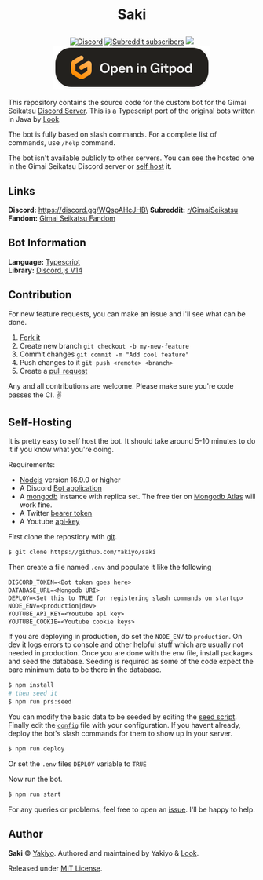 # <p align="center">Saki</p>

<div align="center"><a href="https://discord.gg/WQspAHcJHB"><img alt="Discord" src="https://img.shields.io/discord/803177741943439360?color=blue&label=Discord&logo=discord&logoColor=white&style=plastic"></a> <a href="https://www.reddit.com/r/GimaiSeikatsu/"><img alt="Subreddit subscribers" src="https://img.shields.io/reddit/subreddit-subscribers/GimaiSeikatsu?color=orange&label=r%2FGimaiSeikatsu&logo=reddit&logoColor=orange&style=plastic"></a> <a href="./.github/workflows/ci.yml"><img src="https://github.com/Yakiyo/saki/actions/workflows/ci.yml/badge.svg"></a></div>
<div align="center">
<a href="https://gitpod.io/from-referrer/"><img src="https://raw.githubusercontent.com/Yakiyo/Yume-Bot/master/src/assets/logos/gitpod.svg" alt="Open on gitpod https://gitpod.io/from-referrer/"></a>
</div>

This repository contains the source code for the custom bot for the Gimai
Seikatsu [Discord Server](https://discord.gg/WQspAHcJHB). This is a Typescript
port of the original bots written in Java by [Look](https://github.com/Muril-o).

The bot is fully based on slash commands. For a complete list of commands, use
`/help` command.

The bot isn't available publicly to other servers. You can see the hosted one in
the Gimai Seikatsu Discord server or [self host](#self-hosting) it.

## Links

**Discord:** https://discord.gg/WQspAHcJHB\
**Subreddit:** [r/GimaiSeikatsu](https://reddit.com/r/GimaiSeikatsu)\
**Fandom:**
[Gimai Seikatsu Fandom](https://gimai-seikatsu.fandom.com/wiki/Gimai_Seikatsu_Wiki)

## Bot Information

**Language:** [Typescript](https://www.typescriptlang.org/)\
**Library:** [Discord.js V14](https://discord.js.org)

## Contribution

For new feature requests, you can make an issue and i'll see what can be done.

1. [Fork it](https://github.com/Yakiyo/saki/fork)
2. Create new branch `git checkout -b my-new-feature`
3. Commit changes `git commit -m "Add cool feature"`
4. Push changes to it `git push <remote> <branch>`
5. Create a
   [pull request](https://docs.github.com/en/pull-requests/collaborating-with-pull-requests/proposing-changes-to-your-work-with-pull-requests/about-pull-requests)

Any and all contributions are welcome. Please make sure you're code passes the
CI. ✌

## Self-Hosting

It is pretty easy to self host the bot. It should take around 5-10 minutes to do
it if you know what you're doing.

Requirements:

- [Nodejs](https://nodejs.org) version 16.9.0 or higher
- A Discord
  [Bot application](https://discordjs.guide/preparations/setting-up-a-bot-application.html)
- A [mongodb](https://www.mongodb.com/) instance with replica set. The free tier
  on [Mongodb Atlas](https://www.mongodb.com/atlas) will work fine.
- A Twitter
  [bearer token](https://developer.twitter.com/en/docs/authentication/oauth-2-0/bearer-tokens)
- A Youtube
  [api-key](https://developers.google.com/youtube/registering_an_application)

First clone the repostiory with [git](https://git-scm.com/).

```bash
$ git clone https://github.com/Yakiyo/saki
```

Then create a file named `.env` and populate it like the following

```env
DISCORD_TOKEN=<Bot token goes here>
DATABASE_URL=<Mongodb URI>
DEPLOY=<Set this to TRUE for registering slash commands on startup>
NODE_ENV=<production|dev>
YOUTUBE_API_KEY=<Youtube api key>
YOUTUBE_COOKIE=<Youtube cookie keys>
```

If you are deploying in production, do set the `NODE_ENV` to `production`. On
dev it logs errors to console and other helpful stuff which are usually not
needed in production. Once you are done with the env file, install packages and
seed the database. Seeding is required as some of the code expect the bare
minimum data to be there in the database.

```bash
$ npm install
# then seed it
$ npm run prs:seed
```

You can modify the basic data to be seeded by editing the
[seed script](./scripts/seed.ts). Finally edit the [`config`](./config.json)
file with your configuration. If you havent already, deploy the bot's slash
commands for them to show up in your server.

```bash
$ npm run deploy
```

Or set the `.env` files `DEPLOY` variable to `TRUE`

Now run the bot.

```bash
$ npm run start
```

For any queries or problems, feel free to open an
[issue](https://github.com/Yakiyo/saki/issues/new/choose). I'll be happy to
help.

## Author

**Saki** © [Yakiyo](https://github.com/Yakiyo). Authored and maintained by
Yakiyo & [Look](https://github.com/Muril-o).

Released under [MIT License](https://opensource.org/licenses/MIT).
